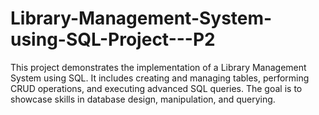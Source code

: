 # Library-Management-System-using-SQL-Project---P2
This project demonstrates the implementation of a Library Management System using SQL. It includes creating and managing tables, performing CRUD operations, and executing advanced SQL queries. The goal is to showcase skills in database design, manipulation, and querying.
